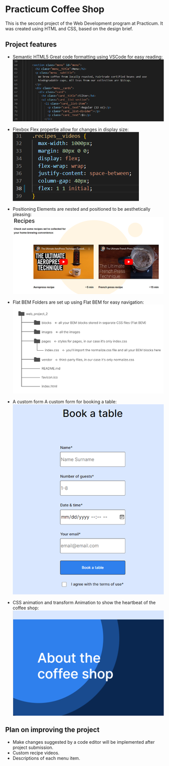 # Practicum Coffee Shop

This is the second project of the Web Development program at Practicum. It was created using HTML and CSS, based on the design brief.

## Project features

- Semantic HTML5
  Great code formatting using VSCode for easy reading:
  ![Semantics](./images/readme_semantics.png)

- Flexbox
  Flex propertie allow for changes in display size:
  ![Flex](./images/readme_flexbox.png)

- Positioning
  Elements are nested and positioned to be aesthetically pleasing:
  ![Positioning](./images/readme_positioning.png)

- Flat BEM
  Folders are set up using Flat BEM for easy navigation:
  ![BEM](./images/readme_BEM.png)

- A custom form
  A custom form for booking a table:
  ![Form](/images/readme_form.png)

- CSS animation and transform
  Animation to show the heartbeat of the coffee shop:
  ![Animation](./images/readme_animation.png)

## Plan on improving the project

- Make changes suggested by a code editor will be implemented after project submission.
- Custom recipe videos.
- Descriptions of each menu item.
